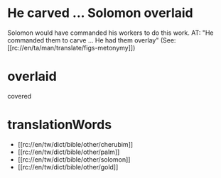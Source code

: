 # He carved ... Solomon overlaid

Solomon would have commanded his workers to do this work. AT: "He commanded them to carve ... He had them overlay" (See: [[rc://en/ta/man/translate/figs-metonymy]])

# overlaid

covered

# translationWords

* [[rc://en/tw/dict/bible/other/cherubim]]
* [[rc://en/tw/dict/bible/other/palm]]
* [[rc://en/tw/dict/bible/other/solomon]]
* [[rc://en/tw/dict/bible/other/gold]]